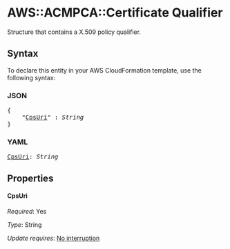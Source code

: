 # AWS::ACMPCA::Certificate Qualifier

Structure that contains a X.509 policy qualifier.

## Syntax

To declare this entity in your AWS CloudFormation template, use the following syntax:

### JSON

<pre>
{
    "<a href="#cpsuri" title="CpsUri">CpsUri</a>" : <i>String</i>
}
</pre>

### YAML

<pre>
<a href="#cpsuri" title="CpsUri">CpsUri</a>: <i>String</i>
</pre>

## Properties

#### CpsUri

_Required_: Yes

_Type_: String

_Update requires_: [No interruption](https://docs.aws.amazon.com/AWSCloudFormation/latest/UserGuide/using-cfn-updating-stacks-update-behaviors.html#update-no-interrupt)
